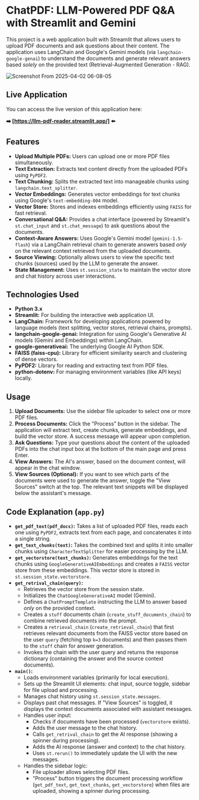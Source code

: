 # ChatPDF: LLM-Powered PDF Q&A with Streamlit and Gemini

This project is a web application built with Streamlit that allows users to upload PDF documents and ask questions about their content. The application uses LangChain and Google's Gemini models (via `langchain-google-genai`) to understand the documents and generate relevant answers based *solely* on the provided text (Retrieval-Augmented Generation - RAG).

![Screenshot From 2025-04-02 06-08-05](https://github.com/user-attachments/assets/8755cf83-078a-442e-b13e-d567c4e2dc2e)

## Live Application

You can access the live version of this application here:

**➡️ [https://llm-pdf-reader.streamlit.app/] ⬅️**

## Features

*   **Upload Multiple PDFs:** Users can upload one or more PDF files simultaneously.
*   **Text Extraction:** Extracts text content directly from the uploaded PDFs using `PyPDF2`.
*   **Text Chunking:** Splits the extracted text into manageable chunks using `langchain.text_splitter`.
*   **Vector Embeddings:** Generates vector embeddings for text chunks using Google's `text-embedding-004` model.
*   **Vector Store:** Stores and indexes embeddings efficiently using `FAISS` for fast retrieval.
*   **Conversational Q&A:** Provides a chat interface (powered by Streamlit's `st.chat_input` and `st.chat_message`) to ask questions about the documents.
*   **Context-Aware Answers:** Uses Google's Gemini model (`gemini-1.5-flash`) via a LangChain retrieval chain to generate answers based *only* on the relevant context retrieved from the uploaded documents.
*   **Source Viewing:** Optionally allows users to view the specific text chunks (sources) used by the LLM to generate the answer.
*   **State Management:** Uses `st.session_state` to maintain the vector store and chat history across user interactions.

## Technologies Used

*   **Python 3.x**
*   **Streamlit:** For building the interactive web application UI.
*   **LangChain:** Framework for developing applications powered by language models (text splitting, vector stores, retrieval chains, prompts).
*   **langchain-google-genai:** Integration for using Google's Generative AI models (Gemini and Embeddings) within LangChain.
*   **google-generativeai:** The underlying Google AI Python SDK.
*   **FAISS (faiss-cpu):** Library for efficient similarity search and clustering of dense vectors.
*   **PyPDF2:** Library for reading and extracting text from PDF files.
*   **python-dotenv:** For managing environment variables (like API keys) locally.

## Usage

1.  **Upload Documents:** Use the sidebar file uploader to select one or more PDF files.
2.  **Process Documents:** Click the "Process" button in the sidebar. The application will extract text, create chunks, generate embeddings, and build the vector store. A success message will appear upon completion.
3.  **Ask Questions:** Type your questions about the content of the uploaded PDFs into the chat input box at the bottom of the main page and press Enter.
4.  **View Answers:** The AI's answer, based on the document context, will appear in the chat window.
5.  **View Sources (Optional):** If you want to see which parts of the documents were used to generate the answer, toggle the "View Sources" switch at the top. The relevant text snippets will be displayed below the assistant's message.

## Code Explanation (`app.py`)

*   **`get_pdf_text(pdf_docs)`:** Takes a list of uploaded PDF files, reads each one using `PyPDF2`, extracts text from each page, and concatenates it into a single string.
*   **`get_text_chunks(text)`:** Takes the combined text and splits it into smaller chunks using `CharacterTextSplitter` for easier processing by the LLM.
*   **`get_vectorstore(text_chunks)`:** Generates embeddings for the text chunks using `GoogleGenerativeAIEmbeddings` and creates a `FAISS` vector store from these embeddings. This vector store is stored in `st.session_state.vectorstore`.
*   **`get_retrival_chain(query)`:**
    *   Retrieves the vector store from the session state.
    *   Initializes the `ChatGoogleGenerativeAI` model (Gemini).
    *   Defines a `ChatPromptTemplate` instructing the LLM to answer based *only* on the provided context.
    *   Creates a `stuff` documents chain (`create_stuff_documents_chain`) to combine retrieved documents into the prompt.
    *   Creates a `retrieval_chain` (`create_retrieval_chain`) that first retrieves relevant documents from the FAISS vector store based on the user `query` (fetching top `k=3` documents) and then passes them to the `stuff` chain for answer generation.
    *   Invokes the chain with the user query and returns the response dictionary (containing the answer and the source context documents).
*   **`main()`:**
    *   Loads environment variables (primarily for local execution).
    *   Sets up the Streamlit UI elements: chat input, source toggle, sidebar for file upload and processing.
    *   Manages chat history using `st.session_state.messages`.
    *   Displays past chat messages. If "View Sources" is toggled, it displays the context documents associated with assistant messages.
    *   Handles user input:
        *   Checks if documents have been processed (`vectorstore` exists).
        *   Adds the user message to the chat history.
        *   Calls `get_retrival_chain` to get the AI response (showing a spinner during processing).
        *   Adds the AI response (answer and context) to the chat history.
        *   Uses `st.rerun()` to immediately update the UI with the new messages.
    *   Handles the sidebar logic:
        *   File uploader allows selecting PDF files.
        *   "Process" button triggers the document processing workflow (`get_pdf_text`, `get_text_chunks`, `get_vectorstore`) when files are uploaded, showing a spinner during processing.
